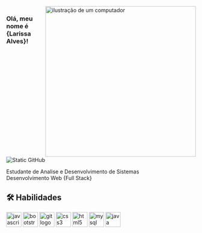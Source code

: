 <img src="https://raw.githubusercontent.com/MicaelliMedeiros/micaellimedeiros/master/image/computer-illustration.png" alt="ilustração de um computador" min-width="400px" max-width="400px" width="400px" align="right">

### Olá, meu nome é {Larissa Alves}!

<img src="https://img.shields.io/static/v1?label=Overview&message=Larissa Alves&color=black&style=for-the-badge&logo=GitHub" alt="Static GitHub">

<p>Estudante de Analise e Desenvolvimento de Sistemas<br/> Desenvolvimento Web {Full Stack}</p>

## 🛠 Habilidades
<div align="left">
 <img src="https://img.shields.io/badge/JavaScript-F7E018?style=for-the-badge&logo=javascript&logoColor=323330" height="40" alt="javascript logo" />
<img src="https://img.shields.io/badge/Bootstrap-7952B3?style=for-the-badge&logo=bootstrap&logoColor=white" height="40" alt="bootstrap logo" />
 <img src="https://img.shields.io/badge/Git-F05032?style=for-the-badge&logo=git&logoColor=white" height="40" alt="git logo" />

<img src="https://img.shields.io/badge/CSS-1572B6?style=for-the-badge&logo=css3&logoColor=white" height="40" alt="css3 logo" />
<img src="https://img.shields.io/badge/HTML-E34F26?style=for-the-badge&logo=html5&logoColor=white" height="40" alt="html5 logo" />
<img src="https://img.shields.io/badge/MySQL-1572B6?style=for-the-badge&logo=mysql&logoColor=white" height="40" alt="mysql logo" />

<img src="https://img.shields.io/badge/Java-F7E018?style=for-the-badge&logo=java&logoColor=323330" height="40" alt="java logo" />

</div>
 






###












###

###


###

###
